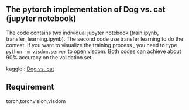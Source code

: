 ##  The pytorch implementation of Dog vs. cat (jupyter notebook)

The code contains two individual jupyter notebook (train.ipynb, transfer_learning.ipynb). The second code use transfer learning to do the contest. If you want to visualize the training process , you need to type `python -m visdom.server` to open visdom. Both codes can achieve about 90% accuracy on the validation set.

kaggle :  [Dog vs. cat](<https://www.kaggle.com/c/dogs-vs-cats/data> ) 

## Requirement

torch,torchvision,visdom